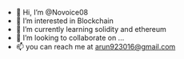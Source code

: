 - 👋 Hi, I’m @Novoice08
- 👀 I’m interested in Blockchain 
- 🌱 I’m currently learning solidity and ethereum 
- 💞️ I’m looking to collaborate on ...
- 📫 you can reach me at arun923016@gmail.com

<!---
Novoice08/Novoice08 is a ✨ special ✨ repository because its `README.md` (this file) appears on your GitHub profile.
You can click the Preview link to take a look at your changes.
--->
